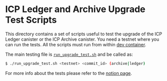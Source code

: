 # ICP Ledger and Archive Upgrade Test Scripts

This directory contains a set of scripts useful to test the upgrade of the ICP Ledger canister or the ICP Archive canister. You need a testnet where you can run the tests. All the scripts must run from within [dev container](../../../ci/container/container-run.sh).

The main testing file is [`run_upgrade_test.sh`](./run_upgrade_test.sh) and be called as:

```bash
$ ./run_upgrade_test.sh <testnet> <commit_id> (archive|ledger)
```

For more info about the tests please refer to the [notion page](https://www.notion.so/dfinityorg/How-to-upgrade-the-ICP-ledger-on-a-testnet-798eb588363f46a080ea1110e34772d9?pvs=4).